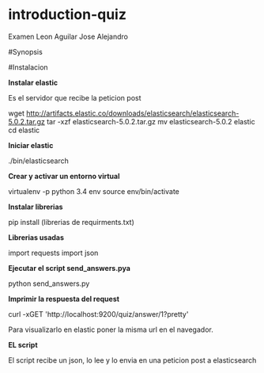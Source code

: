 # introduction-quiz
Examen Leon Aguilar Jose Alejandro

#Synopsis

#Instalacion

**Instalar elastic**

Es el servidor que recibe la peticion post

wget http://artifacts.elastic.co/downloads/elasticsearch/elasticsearch-5.0.2.tar.gz
tar -xzf elasticsearch-5.0.2.tar.gz
mv elasticsearch-5.0.2 elastic
cd elastic

**Iniciar elastic**

./bin/elasticsearch

**Crear y activar un entorno virtual**

virtualenv -p python 3.4 env
source env/bin/activate

**Instalar librerias**

pip install (librerias de requirments.txt)

**Librerias usadas**

import requests
import json

**Ejecutar el script send_answers.pya**

python send_answers.py

**Imprimir la respuesta del request**

curl -xGET 'http://localhost:9200/quiz/answer/1?pretty'

Para visualizarlo en elastic poner la misma url en el navegador.

**EL script**

El script recibe un json, lo lee y lo envia en una peticion post a elasticsearch
